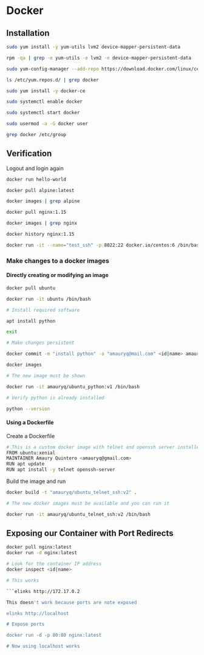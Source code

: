 # Docker

## Installation

```bash
sudo yum install -y yum-utils lvm2 device-mapper-persistent-data

rpm -qa | grep -e yum-utils -e lvm2 -e device-mapper-persistent-data

sudo yum-config-manager --add-repo https://download.docker.com/linux/centos/docker-ce.repo

ls /etc/yum.repos.d/ | grep docker

sudo yum install -y docker-ce

sudo systemctl enable docker

sudo systemctl start docker

sudo usermod -a -G docker user

grep docker /etc/group
```

## Verification

Logout and login again

```bash
docker run hello-world

docker pull alpine:latest

docker images | grep alpine

docker pull nginx:1.15

docker images | grep nginx

docker history nginx:1.15

docker run -it --name="test_ssh" -p 8022:22 docker.io/centos:6 /bin/bash

```

### Make changes to a docker images

#### Directly creating or modifying an image

```bash
docker pull ubuntu

docker run -it ubuntu /bin/bash

# Install required software

apt install python

exit

# Make changes persistent

docker commit -m "install python" -a "amauryq@mail.com" <id|name> amauryq/ubuntu_python:v1

docker images

# The new image must be shown

docker run -it amauryq/ubuntu_python:v1 /bin/bash

# Verify python is already installed

python --version
```

#### Using a Dockerfile

Create a Dockerfile
```bash
# This is a custom docker image with telnet and openssh server installed
FROM ubuntu:xenial
MAINTAINER Amaury Quintero <amauryq@gmail.com>
RUN apt update
RUN apt install -y telnet openssh-server
```

Build the image and run

```bash
docker build -t "amauryq/ubuntu_telnet_ssh:v2" .

# The new docker images must be available and you can run it

docker run -it amauryq/ubuntu_telnet_ssh:v2 /bin/bash
```

## Exposing our Container with Port Redirects

```bash
docker pull nginx:latest
docker run -d nginx:latest

# Look for the container IP address
docker inspect <id|name>

# This works

```elinks http://172.17.0.2

This doesn't work because ports are note exposed

elinks http://localhost

# Expose ports

docker run -d -p 80:80 nginx:latest

# Now using localhost works
```
